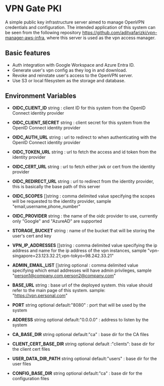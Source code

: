 # VPN Gate PKI

A simple public key infrastructure server aimed to manage OpenVPN credentials and configuration.
The intended application of this system can be seen from the following repository https://github.com/adityafarizki/vpn-manager-aws-infra, where this server is used as the vpn access manager.

## Basic features

- Auth integration with Google Workspace and Azure Entra ID.
- Generate user's vpn config as they log in and download.
- Revoke and reinstate user's access to the OpenVPN server.
- Use S3 or local filesystem as the storage and database.

## Environment Variables

- **OIDC_CLIENT_ID** string : client ID for this system from the OpenID Connect identity provider
- **OIDC_CLIENT_SECRET** string : client secret for this system from the OpenID Connect identity provider
- **OIDC_AUTH_URL** string : url to redirect to when authenticating with the OpenID Connect identity provider
- **OIDC_TOKEN_URL** string : url to fetch the access and id token from the identity provider
- **OIDC_CERT_URL** string : url to fetch either jwk or cert from the identity provider
- **OIDC_REDIRECT_URL** string : url to redirect from the identity provider, this is basically the base path of this server
- **OIDC_SCOPES** []string : comma delimited value specifying the scopes will be requested to the identity provider, sample "email,username,phone_number"
- **OIDC_PROVIDER** string : the name of the oidc provider to use, currently only "Google" and "AzureAD" are supported
- **STORAGE_BUCKET** string : name of the bucket that will be storing the user's cert and key
- **VPN_IP_ADDRESSES** []string : comma delimited value specifying the ip address and name for the ip address of the vpn instances, sample "vpn-singapore=23.123.32.21,vpn-tokyo=98.242.33.21"
- **ADMIN_EMAIL_LIST** []string optional : comma delimited value specifying which email addresses will have admin privileges, sample "person1@company.com,person2@company.com"
- **BASE_URL** string : base url of the deployed system. this value should refer to the main page of this system. sample: "https://vpn.personal.com"

- **PORT** string optional default:"8080" : port that will be used by the system
- **ADDRESS** string optional default:"0.0.0.0" : address to listen by the system
- **CA_BASE_DIR** string optional default:"ca" : base dir for the CA files
- **CLIENT_CERT_BASE_DIR** string optional default :"clients": base dir for the client cert files
- **USER_DATA_DIR_PATH** string optional default:"users" : base dir for the user files
- **CONFIG_BASE_DIR** string optional default:"ca" : base dir for the configuration files
